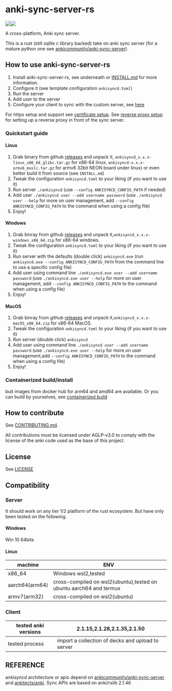 # anki-sync-server-rs

[![](https://img.shields.io/github/v/release/ankicommunity/anki-sync-server-rs)](https://github.com/ankicommunity/anki-sync-server-rs/releases/latest)[![](https://img.shields.io/github/last-commit/ankicommunity/anki-sync-server-rs)]()

A cross-platform, Anki sync server.

This is a rust (still sqlite c library backed) take on anki sync server (for a mature python one see [ankicommunity/anki-sync-server](https://github.com/ankicommunity/anki-sync-server)).


## How to use anki-sync-server-rs

1. Install anki-sync-server-rs, see underneath or [INSTALL.md](docs/INSTALL.md) for more information.
2. Configure it (see template configuration `ankisyncd.toml`)
3. Run the server
4. Add user to the server
5. Configure your client to sync with the custom server, see [here](docs/ANKI_CLIENTS_SETUP.md)

For https setup and support see [certificate setup](docs/CERTS.md).
See [reverse proxy setup](docs/REVERSE_PROXY.md) for setting up a reverse proxy in front of the sync server.


### Quickstart guide

#### Linux

1. Grab binary from github [releases](https://github.com/ankicommunity/anki-sync-server-rs/releases) and unpack it, `ankisyncd_x.x.x-linux_x86_64_glibc.tar.gz` for x86-64 linux, `ankisyncd-x.x.x-armv6_muslc.tar.gz` for armv6 32bit NEON board under linux) or even better build it from source (see `INSTALL.md`)
2. Tweak the configuration `ankisyncd.toml` to your liking (if you want to use it)
3. Run server `./ankisyncd` (use `--config ANKISYNCD_CONFIG_PATH` if needed)
4. Add user `./ankisyncd user --add username password` (use `./ankisyncd user --help` for more on user management, add `--config ANKISYNCD_CONFIG_PATH` to the command when using a config file)
5. Enjoy!

#### Windows

1. Grab binray from github [releases](https://github.com/ankicommunity/anki-sync-server-rs/releases) and unpack it,`ankisyncd_x.x.x-windows_x86_64.zip` for x86-64 windows.
2. Tweak the configuration `ankisyncd.toml` to your liking (if you want to use it)
3. Run server with the defaults (double click) `ankisyncd.exe` (run `ankisyncd.exe --config ANKISYNCD_CONFIG_PATH` from the command line to use a specific config file)
4. Add user using command line `./ankisyncd.exe user --add username password` (use `./ankisyncd.exe user --help` for more on user management, add `--config ANKISYNCD_CONFIG_PATH` to the command when using a config file)
5. Enjoy!

#### MacOS

1. Grab binray from github [releases](https://github.com/ankicommunity/anki-sync-server-rs/releases) and unpack it,`ankisyncd_x.x.x-macOS_x86_64.zip` for x86-64 MacOS.
2. Tweak the configuration `ankisyncd.toml` to your liking (if you want to use it)
3. Run server (double click) `ankisyncd`
4. Add user using command line `./ankisyncd user --add username password` (use `./ankisyncd.exe user --help` for more on user management,add `--config ANKISYNCD_CONFIG_PATH` to the command when using a config file)
5. Enjoy!

### Containerized build/install

buit images from docker hub for arm64 and amd64 are available. Or you can build by yourselves, see [containerized build](docs/CONTAINER.md)

## How to contribute

See [CONTRIBUTING.md](CONTRIBUTING.md).

All contributions must be licensed under AGLP-v3.0 to comply with the license of the anki code used as the base of this project.

## License

See [LICENSE](LICENSE)


## Compatibility

### Server

It should work on any tier 1/2 platform of the rust ecosystem.
But have only been tested on the following.

#### Windows

Win 10 64bits

#### Linux

|machine|ENV|
|----|----|
|x86_64|Windows wsl2,tested|
|aarch64(arm64)|cross-compiled on wsl2(ubuntu),tested on ubuntu aarch64 and termux|
|armv7(arm32)|cross-compiled on wsl2(ubuntu)|


### Client

|tested anki versions|2.1.15,2.1.28,2.1.35,2.1.50|
|----|----|
|tested process| import a collection of decks and upload to server|


## REFERENCE
ankisyncd architecture or apis depend on [ankicommunity/anki-sync-server](https://github.com/ankicommunity/anki-sync-server) and
[ankitects/anki](https://github.com/ankitects/anki).
Sync APIs are based on anki/rslib 2.1.46
